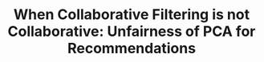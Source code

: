 ---
title: "When Collaborative Filtering is not Collaborative: Unfairness of PCA for Recommendations"
collection: preprints
permalink: /preprints/fair-pca
paperurl: 'https://arxiv.org/abs/2310.09687'
citation: "<b>D. Liu</b>, J. Baek, T. Eliassi-Rad. 2023. <i>When Collaborative Filtering is not Collaborative: Unfairness of PCA for Recommendations</i>."
---